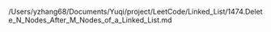 /Users/yzhang68/Documents/Yuqi/project/LeetCode/Linked_List/1474.Delete_N_Nodes_After_M_Nodes_of_a_Linked_List.md